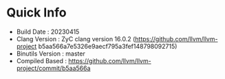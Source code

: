 # Quick Info
* Build Date : 20230415
* Clang Version : ZyC clang version 16.0.2 (https://github.com/llvm/llvm-project b5aa566a7e5326e9aecf795a3fef148798092715)
* Binutils Version : master
* Compiled Based : https://github.com/llvm/llvm-project/commit/b5aa566a

